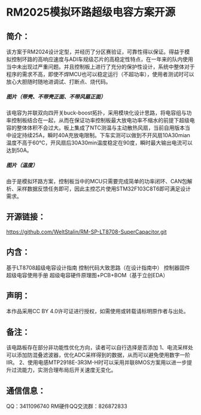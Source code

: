 # RM2025模拟环路超级电容方案开源

## 简介：

该方案于RM2024设计定型，并经历了分区赛验证，可靠性得以保证。得益于模拟控制环路的高响应速度与ADI车规级芯片的高稳定性特点，在一年来的队内使用当中未出现过严重问题。并且控制板上进行了充分的保护性设计，系统中整体对于程序的需求不高，即使不焊MCU也可以稳定运行（不超功率），使用者测试时可以放心大胆随时随地进调试、打断点、烧代码。

##### 图片（带壳、不带壳正面、不带风扇正面）

该电容为并联双向四开关buck-boost拓扑，采用模块化设计思路，将电容组与功率控制板结合在一起，从而在保证功率控制板最大放电功率不缩水的前提下超级电容的整体体积不会过大。板上集成了NTC测温与主动散热风扇，当前自用版本当中设定持续25A，瞬时40A充放电限制。下车实测可以做到不开风扇10A30mian温度不高于60℃，开风扇后30A30min温度稳定在90度，瞬时最大输出电流可以达到50A。

##### 图片（温度）

由于是模拟环路方案，控制板当中的MCU只需要完成简单的功率闭环、CAN包解析、采样数据反馈任务即可，因此主控芯片使用STM32F103C8T6即可满足设计需求。

## 开源链接：

https://github.com/WeltStalin/RM-SP-LT8708-SuperCapacitor.git

## 内含：

基于LT8708超级电容设计指南
控制代码大致思路（在设计指南中）
控制器固件
超级电容使用手册
超级电容硬件原理图+PCB+BOM（基于立创EDA）

## 声明：

本作品采用CC BY 4.0许可证进行授权，如需使用或转载请标明原作者与出处。

## 备注：

该电路板存在部分非功能性优化方向，读者可以自行选择是否添加
1、电流采样处可以添加防混叠滤波器，优化ADC采样得到的数据，从而可以避免使用数字一阶IIR。
2、使用电感MTP2918E-3R3M-H时可以采用并联8MOS方案用以进一步提升过流能力，实测合理布局后开关速度无变化。

## 通信信息：

QQ：3411096740
RM硬件QQ交流群：826872833
